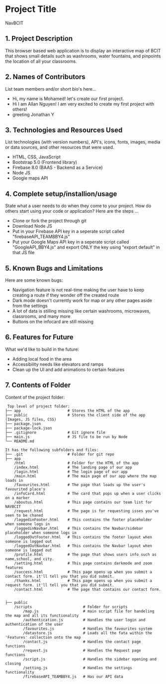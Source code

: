# Project Title
NavBCIT

## 1. Project Description  
This browser based web application is to display an interactive map of BCIT that shows small details such as washrooms, water fountains, and pinpoints the location of all your classrooms.  

## 2. Names of Contributors
List team members and/or short bio's here... 
* Hi, my name is Mohamed! let's create our first project.
* Hi I am Allan Nguyen! I am very excited to create my first project with others! 
* greeting Jonathan Y
	
## 3. Technologies and Resources Used
List technologies (with version numbers), API's, icons, fonts, images, media or data sources, and other resources that were used.
* HTML, CSS, JavaScript
* Bootstrap 5.0 (Frontend library)
* Firebase 8.0 (BAAS - Backend as a Service)
* Node JS
* Google maps API

## 4. Complete setup/installion/usage
State what a user needs to do when they come to your project.  How do others start using your code or application?
Here are the steps ...
* Clone or fork the project through git
* Download Node JS 
* Put in your Firebase API key in a seperate script called "firebaseAPI_TEAMBBY4.js"
* Put your Google Maps API key in a seperate script called "GoogleAPI_BBY4.js" and export ONLY the key using "export default" in that 
  JS file

## 5. Known Bugs and Limitations
Here are some known bugs:
* Navigation feature is not real-time making the user have to keep creating a route if they wonder off the created route
* Dark mode doesn't currently work for map or any other pages aside from the settings
* A lot of data is stilling missing like certain washrooms, microwaves, classrooms, and many more
* Buttons on the infocard are still missing

## 6. Features for Future
What we'd like to build in the future:
* Adding local food in the area
* Accessibility needs like elevators and ramps
* Clean up the UI and add animations to certain features
	
## 7. Contents of Folder
Content of the project folder:

```
 Top level of project folder: 
├── app                     # Stores the HTML of the app
├── public                  # Stores the client side of the app (Images, JS files, CSS)
├── package.json
├── package-lock.json
├── .gitignore              # Git ignore file
├── main.js                 # JS file to be run by Node
└── README.md

It has the following subfolders and files:
├── .git                    # Folder for git repo
├── app                     
    /html                   # Folder for the HTML of the app
    /index.html             # The landing page of our app
    /login.html             # The login page of our app
    /main.html              # The main page of our app where the map loads in
    /favourites.html        # The page that loads up the user's favourited place's 
    /infoCard.html          # The card that pops up when a user clicks on a marker
    /aboutus.html           # This page contains our team list for NAVBCIT
    /request.html           # The page is for requesting isses you've seen to be chaned
    /loggedinFooter.html    # This contains the footer placeholder when someone logs in
    /loggedinNavbar.html    # This contains the Navbar/sidebar placeholder when someone logs in
    /loggedOutFooter.html   # This contains the footer layout when someone is logged out
    /loggedOutNavbar.html   # This contains the Navbar layout when someone is logged out
    /profile.html           # The page that shows users info such as name,school, and city.
    /setting.html           # This page contains darkmode and zoom features 
    /success.html           # This page opens up when you submit a contact form. it'll tell you that you did submit.
    /thanks.html            # This page opens up when you submit a request form. it'll tell you that you did submit.
    /contact.html           # The page that contains our contact form.

    
├── public
    /scripts                       # Folder for scripts
        /map.js                    # main script file for handeling the map and all its functionality  
        /authentication.js         # Handles the user login and authentication of the user
        /favourites.js             # Handles the favourites system
        /datastore.js              # Loads all the fata within the 'Features' collection onto the map
        /contact.js                # Handles the contact page functions
        /request.js                # Handles the Request page functions
        /script.js                 # Handles the sidebar opening and closing
        /setting.js                # Handles the settings functionality 
        /firebaseAPI_TEAMBBY4.js   # Has our API data




